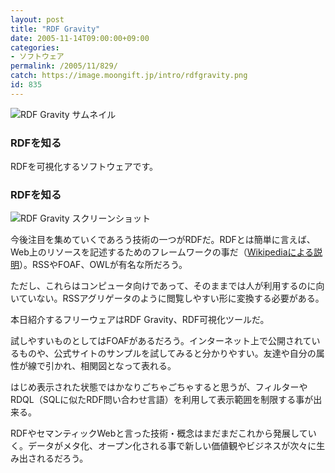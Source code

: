 ```yaml
---
layout: post
title: "RDF Gravity"
date: 2005-11-14T09:00:00+09:00
categories:
- ソフトウェア
permalink: /2005/11/829/
catch: https://image.moongift.jp/intro/rdfgravity.png
id: 835
---
```

 ![RDF Gravity サムネイル](https://image.moongift.jp/intro/rdfgravity.s.png "RDF Gravity サムネイル")
  

### RDFを知る
  
RDFを可視化するソフトウェアです。  
<!--more-->  

### RDFを知る
  

![RDF Gravity スクリーンショット](https://image.moongift.jp/intro/rdfgravity.png "RDF Gravity スクリーンショット")

  

今後注目を集めていくであろう技術の一つがRDFだ。RDFとは簡単に言えば、Web上のリソースを記述するためのフレームワークの事だ（[Wikipediaによる説明](http://ja.wikipedia.org/wiki/Resource_Description_Framework)）。RSSやFOAF、OWLが有名な所だろう。

  

ただし、これらはコンピュータ向けであって、そのままでは人が利用するのに向いていない。RSSアグリゲータのように閲覧しやすい形に変換する必要がある。

  

本日紹介するフリーウェアはRDF Gravity、RDF可視化ツールだ。

  

試しやすいものとしてはFOAFがあるだろう。インターネット上で公開されているものや、公式サイトのサンプルを試してみると分かりやすい。友達や自分の属性が線で引かれ、相関図となって表れる。

  

はじめ表示された状態ではかなりごちゃごちゃすると思うが、フィルターやRDQL（SQLに似たRDF問い合わせ言語）を利用して表示範囲を制限する事が出来る。

  

RDFやセマンティックWebと言った技術・概念はまだまだこれから発展していく。データがメタ化、オープン化される事で新しい価値観やビジネスが次々に生み出されるだろう。

